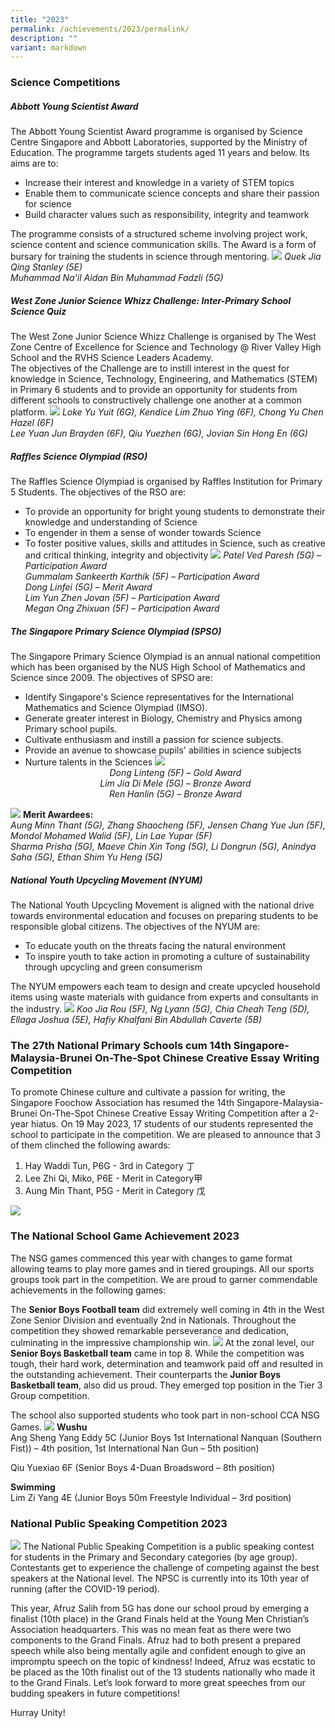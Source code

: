 ```yaml
---
title: "2023"
permalink: /achievements/2023/permalink/
description: ""
variant: markdown
---
```

### **Science Competitions**
##### **Abbott Young Scientist Award**
The Abbott Young Scientist Award programme is organised by Science Centre Singapore and Abbott Laboratories, supported by the Ministry of Education.
The programme targets students aged 11 years and below. Its aims are to:
* Increase their interest and knowledge in a variety of STEM topics
* Enable them to communicate science concepts and share their passion for science
* Build character values such as responsibility, integrity and teamwork

The programme consists of a structured scheme involving project work, science content and science communication skills. The Award is a form of bursary for training the students in science through mentoring. 
![](/images/Achievements/2023/2023%20sci%20achievement.png)
*Quek Jia Qing Stanley (5E)  
Muhammad Na'il Aidan Bin Muhammad Fadzli (5G)*

##### **West Zone Junior Science Whizz Challenge: Inter-Primary School Science Quiz**
The West Zone Junior Science Whizz Challenge is organised by The West Zone Centre of Excellence for Science and Technology @ River Valley High School and the RVHS Science Leaders Academy.
<br>The objectives of the Challenge are to instill interest in the quest for knowledge in Science, Technology, Engineering, and Mathematics (STEM) in Primary 6 students and to provide an opportunity for students from different schools to constructively challenge one another at a common platform. 
![](/images/Achievements/2023/2023%20junior%20science%20whiz%20challenge.jpg)
*Loke Yu Yuit (6G), Kendice Lim Zhuo Ying (6F), Chong Yu Chen Hazel (6F)*<br>
*Lee Yuan Jun Brayden (6F), Qiu Yuezhen (6G), Jovian Sin Hong En (6G)*
##### **Raffles Science Olympiad (RSO)**
The Raffles Science Olympiad is organised by Raffles Institution for Primary 5 Students. 
The objectives of the RSO are:
* To provide an opportunity for bright young students to demonstrate their knowledge and understanding of Science
* To engender in them a sense of wonder towards Science
* To foster positive values, skills and attitudes in Science, such as creative and critical thinking, integrity and objectivity
![](/images/Achievements/2023/2023%20sci%20rso.jpg)
*Patel Ved Paresh (5G) – Participation Award<br>
Gummalam Sankeerth Karthik (5F) – Participation Award<br>
Dong Linfei (5G) – Merit Award<br>
Lim Yun Zhen Jovan (5F) – Participation Award<br>
Megan Ong Zhixuan (5F) – Participation Award*
##### **The Singapore Primary Science Olympiad (SPSO)**
The Singapore Primary Science Olympiad is an annual national competition which has been organised by the NUS High School of Mathematics and Science since 2009. 
The objectives of SPSO are: 
* Identify Singapore's Science representatives for the International Mathematics and Science Olympiad (IMSO).
* Generate greater interest in Biology, Chemistry and Physics among Primary school pupils.
* Cultivate enthusiasm and instill a passion for science subjects.
* Provide an avenue to showcase pupils' abilities in science subjects 
* Nurture talents in the Sciences
![](/images/Achievements/2023/Achievement_2024_1.png)*<center>Dong Linteng (5F) – Gold Award<br>
Lim Jia Di Mele (5G) – Bronze Award<br>
Ren Hanlin (5G) – Bronze Award</center>*

![](/images/Achievements/2023/2023%20achievement%20sci%20spso%202.png)
**Merit Awardees:**
<br>*Aung Minn Thant (5G), Zhang Shaocheng (5F), Jensen Chang Yue Jun (5F), Mondol Mohamed Walid (5F), Lin Lae Yupar (5F)<br>
Sharma Prisha (5G), Maeve Chin Xin Tong (5G), Li Dongrun (5G), Anindya Saha (5G), Ethan Shim Yu Heng (5G)*

##### **National Youth Upcycling Movement (NYUM)**
The National Youth Upcycling Movement is aligned with the national drive towards environmental education and focuses on preparing students to be responsible global citizens. The objectives of the NYUM are: 
* To educate youth on the threats facing the natural environment 
* To inspire youth to take action in promoting a culture of sustainability through upcycling and green consumerism 

The NYUM empowers each team to design and create upcycled household items using waste materials with guidance from experts and consultants in the industry.
![](/images/Achievements/2023/2023_Achievement_Sci_NYUM.png)
*Koo Jia Rou (5F), Ng Lyann (5G), Chia Cheah Teng (5D), Ellaga Joshua (5E), Hafiy Khalfani Bin Abdullah Caverte (5B)*
### **The 27th National Primary Schools cum 14th Singapore-Malaysia-Brunei On-The-Spot Chinese Creative Essay Writing Competition**
To promote Chinese culture and cultivate a passion for writing, the Singapore Foochow Association has resumed the 14th Singapore-Malaysia-Brunei On-The-Spot Chinese Creative Essay Writing Competition after a 2-year hiatus. 
On 19 May 2023, 17 students of our students represented the school to participate in the competition.  We are pleased to announce that 3 of them clinched the following awards: 
1. Hay Waddi Tun, P6G - 3rd in Category 丁 
2. Lee Zhi Qi, Miko, P6E - Merit in Category甲 
3. Aung Min Thant, P5G - Merit in Category 戊  

![](/images/Achievements/2023/2023%20cl%20achievement.png)
### **The National School Game Achievement 2023**
The NSG games commenced this year with changes to game format allowing teams to play more games and in tiered groupings.  All our sports groups took part in the competition.  We are proud to garner commendable achievements in the following games:

The **Senior Boys Football team** did extremely well coming in 4th in the West Zone Senior Division and eventually 2nd in Nationals.  Throughout the competition they showed remarkable perseverance and dedication, culminating in the impressive championship win.
![](/images/Achievements/2023/junior%20boys%20basketball%20team.png)
At the zonal level, our **Senior Boys Basketball team** came in top 8.  While the competition was tough, their hard work, determination and teamwork paid off and resulted in the outstanding achievement.  Their counterparts the **Junior Boys Basketball team**, also did us proud.  They emerged top position in the Tier 3 Group competition.

The school also supported students who took part in non-school CCA NSG Games.
![](/images/Achievements/2023/collage%201.jpg)
**Wushu**<br>
Ang Sheng Yang Eddy 5C (Junior Boys 1st International Nanquan (Southern Fist)) – 4th position, 1st International Nan Gun – 5th position)

Qiu Yuexiao 6F (Senior Boys 4-Duan Broadsword – 8th position)

**Swimming** <br>
Lim Zi Yang 4E (Junior Boys 50m Freestyle Individual – 3rd position)


### **National Public Speaking Competition 2023**
![](/images/Achievements/2023/national%20speech%20acheivement.png)
The National Public Speaking Competition is a public speaking contest for students in the Primary and Secondary categories (by age group). Contestants get to experience the challenge of competing against the best speakers at the National level. The NPSC is currently into its 10th year of running (after the COVID-19 period).

This year, Afruz Salih from 5G has done our school proud by emerging a finalist (10th place) in the Grand Finals held at the Young Men Christian’s Association headquarters. This was no mean feat as there were two components to the Grand Finals. Afruz had to both present a prepared speech while also being mentally agile and confident enough to give an impromptu speech on the topic of kindness! Indeed, Afruz was ecstatic to be placed as the 10th finalist out of the 13 students nationally who made it to the Grand Finals. Let’s look forward to more great speeches from our budding speakers in future competitions!

Hurray Unity!